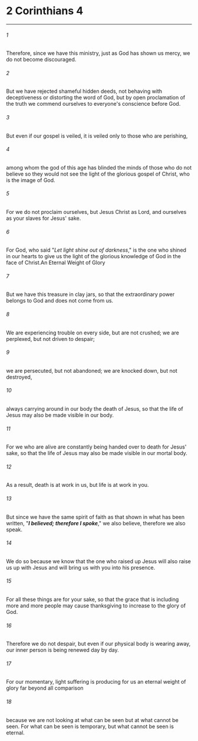 # 2 Corinthians 4
***



###### 1 
Therefore, since we have this ministry, just as God has shown us mercy, we do not become discouraged. 

###### 2 
But we have rejected shameful hidden deeds, not behaving with deceptiveness or distorting the word of God, but by open proclamation of the truth we commend ourselves to everyone's conscience before God. 

###### 3 
But even if our gospel is veiled, it is veiled only to those who are perishing, 

###### 4 
among whom the god of this age has blinded the minds of those who do not believe so they would not see the light of the glorious gospel of Christ, who is the image of God. 

###### 5 
For we do not proclaim ourselves, but Jesus Christ as Lord, and ourselves as your slaves for Jesus' sake. 

###### 6 
For God, who said "_Let light shine out of darkness_," is the one who shined in our hearts to give us the light of the glorious knowledge of God in the face of Christ.An Eternal Weight of Glory 

###### 7 
But we have this treasure in clay jars, so that the extraordinary power belongs to God and does not come from us. 

###### 8 
We are experiencing trouble on every side, but are not crushed; we are perplexed, but not driven to despair; 

###### 9 
we are persecuted, but not abandoned; we are knocked down, but not destroyed, 

###### 10 
always carrying around in our body the death of Jesus, so that the life of Jesus may also be made visible in our body. 

###### 11 
For we who are alive are constantly being handed over to death for Jesus' sake, so that the life of Jesus may also be made visible in our mortal body. 

###### 12 
As a result, death is at work in us, but life is at work in you. 

###### 13 
But since we have the same spirit of faith as that shown in what has been written, "**_I believed; therefore I spoke_**," we also believe, therefore we also speak. 

###### 14 
We do so because we know that the one who raised up Jesus will also raise us up with Jesus and will bring us with you into his presence. 

###### 15 
For all these things are for your sake, so that the grace that is including more and more people may cause thanksgiving to increase to the glory of God. 

###### 16 
Therefore we do not despair, but even if our physical body is wearing away, our inner person is being renewed day by day. 

###### 17 
For our momentary, light suffering is producing for us an eternal weight of glory far beyond all comparison 

###### 18 
because we are not looking at what can be seen but at what cannot be seen. For what can be seen is temporary, but what cannot be seen is eternal.
